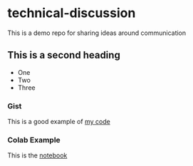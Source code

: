 # technical-discussion
This is a demo repo for sharing ideas around communication


## This is a second heading

* One
* Two
* Three

### Gist 
This is a good example of [my code](https://gist.github.com/sammiekiogora/827a868523c9ceb9d1ffe7d9c7187aff)

### Colab Example
This is the [notebook](https://github.com/sammiekiogora/technical-discussion/blob/main/technical_docs.ipynb)

